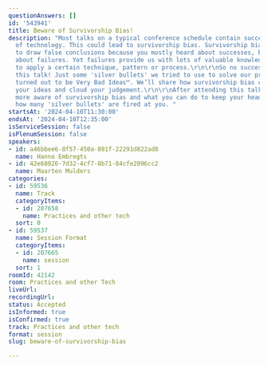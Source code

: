 ```yaml
---
questionAnswers: []
id: '543941'
title: Beware of Survivorship Bias!
description: "Most talks on a typical conference schedule contain success stories
  of technology. This could lead to survivorship bias. Survivorship bias causes you
  to draw false conclusions because you mostly heard about successes, but hardly ever
  about failures. Yet failures provide us with lots of valuable knowledge: when not
  to apply a certain technique, pattern or process.\r\n\r\nSo no success stories in
  this talk! Just some 'silver bullets' we tried to use to solve our problems, but
  turned out to be Very Bad Ideas™. We’ll share how survivorship bias can easily influence
  your ideas and cloud your judgement.\r\n\r\nAfter attending this talk you'll be
  more aware of survivorship bias and what you can do to keep your head cool, no matter
  how many 'silver bullets' are fired at you. "
startsAt: '2024-04-10T11:30:00'
endsAt: '2024-04-10T12:35:00'
isServiceSession: false
isPlenumSession: false
speakers:
- id: a46bbee6-8f57-450a-881f-22291d822ad8
  name: Hanno Embregts
- id: 42e68026-7d32-4cf7-8b71-84cfe2096cc2
  name: Maarten Mulders
categories:
- id: 59536
  name: Track
  categoryItems:
  - id: 207658
    name: Practices and other tech
  sort: 0
- id: 59537
  name: Session Format
  categoryItems:
  - id: 207665
    name: session
  sort: 1
roomId: 42142
room: Practices and other Tech
liveUrl: 
recordingUrl: 
status: Accepted
isInformed: true
isConfirmed: true
track: Practices and other tech
format: session
slug: beware-of-survivorship-bias

---
```

